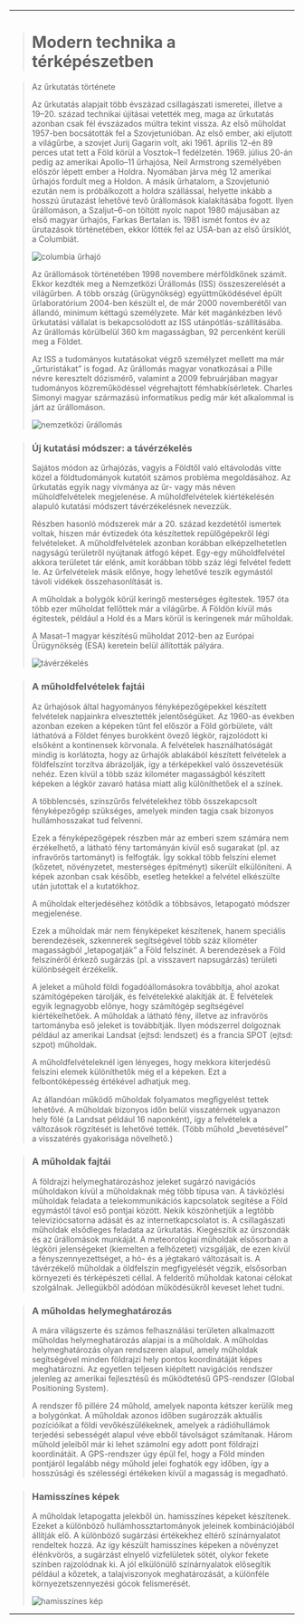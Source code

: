 
---

> # Modern technika a térképészetben

> Az űrkutatás története
>
> Az űrkutatás alapjait több évszázad csillagászati ismeretei, illetve a 19–20. század technikai újításai vetették meg, maga az űrkutatás azonban csak fél évszázados múltra tekint vissza. Az első műholdat 1957-ben bocsátották fel a Szovjetunióban. Az első ember, aki eljutott a világűrbe, a szovjet Jurij Gagarin volt, aki 1961. április 12-én 89 perces utat tett a Föld körül a Vosztok–1 fedélzetén. 1969. július 20-án pedig az amerikai Apollo–11 űrhajósa, Neil Armstrong személyében először lépett ember a Holdra. Nyomában járva még 12 amerikai űrhajós fordult meg a Holdon. A másik űrhatalom, a Szovjetunió ezután nem is próbálkozott a holdra szállással, helyette inkább a hosszú űrutazást lehetővé tevő űrállomások kialakításába fogott. Ilyen űrállomáson, a Szaljut–6-on töltött nyolc napot 1980 májusában az első magyar űrhajós, Farkas Bertalan is. 1981 ismét fontos év az űrutazások történetében, ekkor lőtték fel az USA-ban az első űrsiklót, a Columbiát.
>
> ![columbia űrhajó](../images/foldrajz-urkutatas-001.png)
>
> Az űrállomások történetében 1998 novembere mérföldkőnek számít. Ekkor kezdték meg a Nemzetközi Űrállomás (ISS) összeszerelését a világűrben. A több ország (űrügynökség) együttműködésével épült űrlaboratórium 2004-ben készült el, de már 2000 novemberétől van állandó, minimum kéttagú személyzete. Már két magánkézben lévő űrkutatási vállalat is bekapcsolódott az ISS utánpótlás-szállításába. Az űrállomás körülbelül 360 km magasságban, 92 percenként kerüli meg a Földet.
>
> Az ISS a tudományos kutatásokat végző személyzet mellett ma már „űrturistákat” is fogad. Az űrállomás magyar vonatkozásai a Pille névre keresztelt dózismérő, valamint a 2009 februárjában magyar tudományos közreműködéssel végrehajtott fémhabkísérletek. Charles Simonyi magyar származású informatikus pedig már két alkalommal is járt az űrállomáson.
>
> ![nemzetközi űrállomás](../images/foldrajz-urkutatas-002.png)

> ### Új kutatási módszer: a távérzékelés
>
> Sajátos módon az űrhajózás, vagyis a Földtől való eltávolodás vitte közel a földtudományok kutatóit számos probléma megoldásához. Az űrkutatás egyik nagy vívmánya az űr- vagy más néven műholdfelvételek megjelenése. A műholdfelvételek kiértékelésén alapuló kutatási módszert távérzékelésnek nevezzük.
>
> Részben hasonló módszerek már a 20. század kezdetétől ismertek voltak, hiszen már évtizedek óta készítettek repülőgépekről légi felvételeket. A műholdfelvételek azonban korábban elképzelhetetlen nagyságú területről nyújtanak átfogó képet. Egy-egy műholdfelvétel akkora területet tár elénk, amit korábban több száz légi felvétel fedett le. Az űrfelvételek másik előnye, hogy lehetővé teszik egymástól távoli vidékek összehasonlítását is.
>
> A műholdak a bolygók körül keringő mesterséges égitestek. 1957 óta több ezer műholdat fellőttek már a világűrbe. A Földön kívül más égitestek, például a Hold és a Mars körül is keringenek már műholdak.
>
> A Masat–1 magyar készítésű műholdat 2012-ben az Európai Űrügynökség (ESA) keretein belül állították pályára.
>
> ![távérzékelés](../images/foldrajz-urkutatas-003.png)

> ### A műholdfelvételek fajtái
>
> Az űrhajósok által hagyományos fényképezőgépekkel készített felvételek napjainkra elvesztették jelentőségüket. Az 1960-as években azonban ezeken a képeken tűnt fel először a Föld görbülete, vált láthatóvá a Földet fényes burokként övező légkör, rajzolódott ki elsőként a kontinensek körvonala. A felvételek használhatóságát mindig is korlátozta, hogy az űrhajók ablakából készített felvételek a földfelszínt torzítva ábrázolják, így a térképekkel való összevetésük nehéz. Ezen kívül a több száz kilométer magasságból készített képeken a légkör zavaró hatása miatt alig különíthetőek el a színek.
>
> A többlencsés, színszűrős felvételekhez több összekapcsolt fényképezőgép szükséges, amelyek minden tagja csak bizonyos hullámhosszakat tud felvenni.
>
> Ezek a fényképezőgépek részben már az emberi szem számára nem érzékelhető, a látható fény tartományán kívül eső sugarakat (pl. az infravörös tartományt) is felfogták. Így sokkal több felszíni elemet (kőzetet, növényzetet, mesterséges építményt) sikerült elkülöníteni. A képek azonban csak később, esetleg hetekkel a felvétel elkészülte után jutottak el a kutatókhoz.
>
> A műholdak elterjedéséhez kötődik a többsávos, letapogató módszer megjelenése.
>
> Ezek a műholdak már nem fényképeket készítenek, hanem speciális berendezések, szkennerek segítségével több száz kilométer magasságból „letapogatják” a Föld felszínét. A berendezések a Föld felszínéről érkező sugárzás (pl. a visszavert napsugárzás) területi különbségeit érzékelik.
>
> A jeleket a műhold földi fogadóállomásokra továbbítja, ahol azokat számítógépeken tárolják, és felvételekké alakítják át. E felvételek egyik legnagyobb előnye, hogy számítógép segítségével kiértékelhetőek. A műholdak a látható fény, illetve az infravörös tartományba eső jeleket is továbbítják. Ilyen módszerrel dolgoznak például az amerikai Landsat (ejtsd: lendszet) és a francia SPOT (ejtsd: szpot) műholdak.
>
> A műholdfelvételeknél igen lényeges, hogy mekkora kiterjedésű felszíni elemek különíthetők még el a képeken. Ezt a felbontóképesség értékével adhatjuk meg.
>
> Az állandóan működő műholdak folyamatos megﬁgyelést tettek lehetővé. A műholdak bizonyos időn belül visszatérnek ugyanazon hely fölé (a Landsat például 16 naponként), így a felvételek a változások rögzítését is lehetővé tették. (Több műhold „bevetésével” a visszatérés gyakorisága növelhető.)

> ### A műholdak fajtái
>
> A földrajzi helymeghatározáshoz jeleket sugárzó navigációs műholdakon kívül a műholdaknak még több típusa van. A távközlési műholdak feladata a telekommunikációs kapcsolatok segítése a Föld egymástól távol eső pontjai között. Nekik köszönhetjük a legtöbb televíziócsatorna adását és az internetkapcsolatot is. A csillagászati műholdak elsődleges feladata az űrkutatás. Kiegészítik az űrszondák és az űrállomások munkáját. A meteorológiai műholdak elsősorban a légköri jelenségeket (kiemelten a felhőzetet) vizsgálják, de ezen kívül a fényszennyezettséget, a hó- és a jégtakaró változásait is. A távérzékelő műholdak a  öldfelszín megfigyelését végzik, elsősorban környezeti és térképészeti céllal. A felderítő műholdak katonai célokat szolgálnak. Jellegükből adódóan működésükről keveset lehet tudni.

> ### A műholdas helymeghatározás
>
> A mára világszerte és számos felhasználási területen alkalmazott műholdas helymeghatározás alapjai is a műholdak. A műholdas helymeghatározás olyan rendszeren alapul, amely műholdak segítségével minden földrajzi hely pontos koordinátáját képes meghatározni. Az egyetlen teljesen kiépített navigációs rendszer jelenleg az amerikai fejlesztésű és működtetésű GPS-rendszer (Global Positioning System).
>
> A rendszer fő pillére 24 műhold, amelyek naponta kétszer kerülik meg a bolygónkat. A műholdak azonos időben sugározzák aktuális pozícióikat a földi vevőkészülékeknek, amelyek a rádióhullámok terjedési sebességét alapul véve ebből távolságot számítanak. Három műhold jeleiből már ki lehet számolni egy adott pont földrajzi koordinátáit. A GPS-rendszer úgy épül fel, hogy a Föld minden pontjáról legalább négy műhold jelei foghatók egy időben, így a hosszúsági és szélességi értékeken kívül a magasság is megadható.

> ### Hamisszínes képek
>
> A műholdak letapogatta jelekből ún. hamisszínes képeket készítenek. Ezeket a különböző hullámhossztartományok jeleinek kombinációjából állítják elő. A különböző sugárzási értékekhez eltérő színárnyalatot rendeltek hozzá. Az így készült hamisszínes képeken a növényzet élénkvörös, a sugárzást elnyelő vízfelületek sötét, olykor fekete színben rajzolódnak ki. A jól elkülönülő színárnyalatok elősegítik például a kőzetek, a talajviszonyok meghatározását, a különféle környezetszennyezési gócok felismerését.
>
> ![hamisszínes kép](../images/foldrajz-urkutatas-004.png)

---